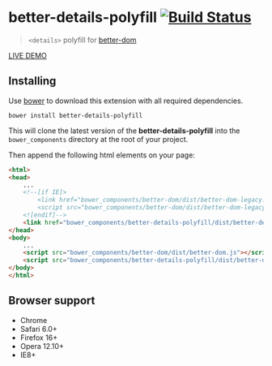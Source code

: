 # better-details-polyfill [![Build Status](https://api.travis-ci.org/chemerisuk/better-details-polyfill.png?branch=master)](http://travis-ci.org/chemerisuk/better-details-polyfill)
> `<details>` polyfill for [better-dom](https://github.com/chemerisuk/better-dom)

[LIVE DEMO](http://chemerisuk.github.io/better-details-polyfill/)

## Installing
Use [bower](http://bower.io/) to download this extension with all required dependencies.

    bower install better-details-polyfill

This will clone the latest version of the __better-details-polyfill__ into the `bower_components` directory at the root of your project.

Then append the following html elements on your page:

```html
<html>
<head>
    ...
    <!--[if IE]>
        <link href="bower_components/better-dom/dist/better-dom-legacy.htc" rel="htc"/>
        <script src="bower_components/better-dom/dist/better-dom-legacy.js"></script>
    <![endif]-->
    <link href="bower_components/better-details-polyfill/dist/better-details-polyfill.css" rel="stylesheet"/>
</head>
<body>
    ...
    <script src="bower_components/better-dom/dist/better-dom.js"></script>
    <script src="bower_components/better-details-polyfill/dist/better-details-polyfill.js"></script>
</body>
</html>
```

## Browser support
* Chrome
* Safari 6.0+
* Firefox 16+
* Opera 12.10+
* IE8+